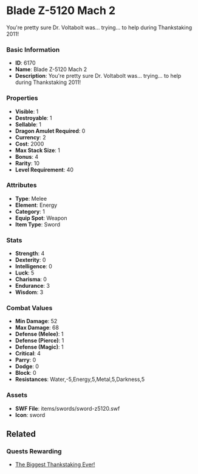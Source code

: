 # Blade Z-5120 Mach 2

You're pretty sure Dr. Voltabolt was... trying... to help during Thankstaking 2011!

### Basic Information

- **ID**: 6170
- **Name**: Blade Z-5120 Mach 2
- **Description**: You&#039;re pretty sure Dr. Voltabolt was... trying... to help during Thankstaking 2011!

### Properties

- **Visible**: 1
- **Destroyable**: 1
- **Sellable**: 1
- **Dragon Amulet Required**: 0
- **Currency**: 2
- **Cost**: 2000
- **Max Stack Size**: 1
- **Bonus**: 4
- **Rarity**: 10
- **Level Requirement**: 40

### Attributes

- **Type**: Melee
- **Element**: Energy
- **Category**: 1
- **Equip Spot**: Weapon
- **Item Type**: Sword

### Stats

- **Strength**: 4
- **Dexterity**: 0
- **Intelligence**: 0
- **Luck**: 5
- **Charisma**: 0
- **Endurance**: 3
- **Wisdom**: 3

### Combat Values

- **Min Damage**: 52
- **Max Damage**: 68
- **Defense (Melee)**: 1
- **Defense (Pierce)**: 1
- **Defense (Magic)**: 1
- **Critical**: 4
- **Parry**: 0
- **Dodge**: 0
- **Block**: 0
- **Resistances**: Water,-5,Energy,5,Metal,5,Darkness,5

### Assets

- **SWF File**: items/swords/sword-z5120.swf
- **Icon**: sword

## Related

### Quests Rewarding

- [The Biggest Thankstaking Ever!](../quests/837-the-biggest-thankstaking-ever.md)

